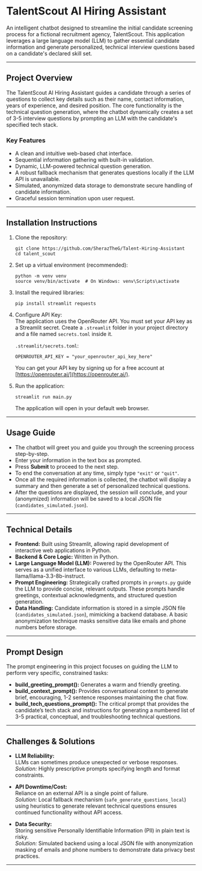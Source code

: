 # TalentScout AI Hiring Assistant

An intelligent chatbot designed to streamline the initial candidate screening process for a fictional recruitment agency, TalentScout. This application leverages a large language model (LLM) to gather essential candidate information and generate personalized, technical interview questions based on a candidate's declared skill set.

---

## Project Overview

The TalentScout AI Hiring Assistant guides a candidate through a series of questions to collect key details such as their name, contact information, years of experience, and desired position. The core functionality is the technical question generation, where the chatbot dynamically creates a set of 3-5 interview questions by prompting an LLM with the candidate's specified tech stack.

### Key Features
- A clean and intuitive web-based chat interface.
- Sequential information gathering with built-in validation.
- Dynamic, LLM-powered technical question generation.
- A robust fallback mechanism that generates questions locally if the LLM API is unavailable.
- Simulated, anonymized data storage to demonstrate secure handling of candidate information.
- Graceful session termination upon user request.

---

## Installation Instructions

1. Clone the repository:
    ```
    git clone https://github.com/SherazTheG/Talent-Hiring-Assistant
    cd talent_scout
    ```

2. Set up a virtual environment (recommended):
    ```
    python -m venv venv
    source venv/bin/activate  # On Windows: venv\Scripts\activate
    ```

3. Install the required libraries:
    ```
    pip install streamlit requests
    ```

4. Configure API Key:  
   The application uses the OpenRouter API. You must set your API key as a Streamlit secret. Create a `.streamlit` folder in your project directory and a file named `secrets.toml` inside it.

   `.streamlit/secrets.toml`:
    ```
    OPENROUTER_API_KEY = "your_openrouter_api_key_here"
    ```

   You can get your API key by signing up for a free account at [https://openrouter.ai/](https://openrouter.ai/).

5. Run the application:
    ```
    streamlit run main.py
    ```

   The application will open in your default web browser.

---

## Usage Guide

- The chatbot will greet you and guide you through the screening process step-by-step.
- Enter your information in the text box as prompted.
- Press **Submit** to proceed to the next step.
- To end the conversation at any time, simply type `"exit"` or `"quit"`.
- Once all the required information is collected, the chatbot will display a summary and then generate a set of personalized technical questions.
- After the questions are displayed, the session will conclude, and your (anonymized) information will be saved to a local JSON file (`candidates_simulated.json`).

---

## Technical Details

- **Frontend:** Built using Streamlit, allowing rapid development of interactive web applications in Python.
- **Backend & Core Logic:** Written in Python.
- **Large Language Model (LLM):** Powered by the OpenRouter API. This serves as a unified interface to various LLMs, defaulting to meta-llama/llama-3.3-8b-instruct.
- **Prompt Engineering:** Strategically crafted prompts in `prompts.py` guide the LLM to provide concise, relevant outputs. These prompts handle greetings, contextual acknowledgments, and structured question generation.
- **Data Handling:** Candidate information is stored in a simple JSON file (`candidates_simulated.json`), mimicking a backend database. A basic anonymization technique masks sensitive data like emails and phone numbers before storage.

---

## Prompt Design

The prompt engineering in this project focuses on guiding the LLM to perform very specific, constrained tasks:

- **build_greeting_prompt():** Generates a warm and friendly greeting.
- **build_context_prompt():** Provides conversational context to generate brief, encouraging, 1-2 sentence responses maintaining the chat flow.
- **build_tech_questions_prompt():** The critical prompt that provides the candidate’s tech stack and instructions for generating a numbered list of 3-5 practical, conceptual, and troubleshooting technical questions.

---

## Challenges & Solutions

- **LLM Reliability:**  
  LLMs can sometimes produce unexpected or verbose responses.  
  *Solution:* Highly prescriptive prompts specifying length and format constraints.

- **API Downtime/Cost:**  
  Reliance on an external API is a single point of failure.  
  *Solution:* Local fallback mechanism (`safe_generate_questions_local`) using heuristics to generate relevant technical questions ensures continued functionality without API access.

- **Data Security:**  
  Storing sensitive Personally Identifiable Information (PII) in plain text is risky.  
  *Solution:* Simulated backend using a local JSON file with anonymization masking of emails and phone numbers to demonstrate data privacy best practices.

---
